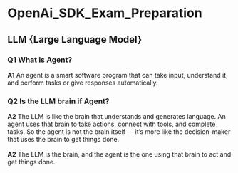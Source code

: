 # OpenAi_SDK_Exam_Preparation

## **LLM {Large Language Model}**

### Q1 What is Agent?
**A1** An agent is a smart software program that can take input, understand it, and perform tasks or give responses automatically.
### Q2 Is the LLM brain if Agent?
**A2** The LLM is like the brain that understands and generates language. An agent uses that brain to take actions, connect with tools, and complete tasks. So the agent is not the brain itself — it’s more like the decision-maker that uses the brain to get things done.
<br><br>
**A2** The LLM is the brain, and the agent is the one using that brain to act and get things done.
